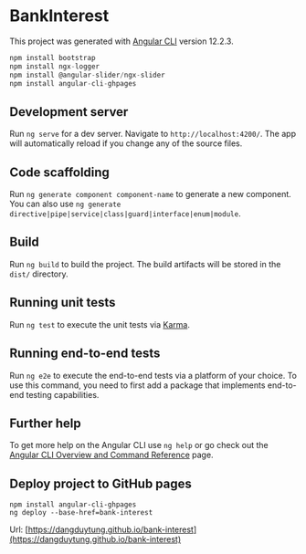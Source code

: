 # BankInterest

This project was generated with [Angular CLI](https://github.com/angular/angular-cli) version 12.2.3.

```js
npm install bootstrap
npm install ngx-logger
npm install @angular-slider/ngx-slider
npm install angular-cli-ghpages
```

## Development server

Run `ng serve` for a dev server. Navigate to `http://localhost:4200/`. The app will automatically reload if you change any of the source files.

## Code scaffolding

Run `ng generate component component-name` to generate a new component. You can also use `ng generate directive|pipe|service|class|guard|interface|enum|module`.

## Build

Run `ng build` to build the project. The build artifacts will be stored in the `dist/` directory.

## Running unit tests

Run `ng test` to execute the unit tests via [Karma](https://karma-runner.github.io).

## Running end-to-end tests

Run `ng e2e` to execute the end-to-end tests via a platform of your choice. To use this command, you need to first add a package that implements end-to-end testing capabilities.

## Further help

To get more help on the Angular CLI use `ng help` or go check out the [Angular CLI Overview and Command Reference](https://angular.io/cli) page.

## Deploy project to GitHub pages
```
npm install angular-cli-ghpages
ng deploy --base-href=bank-interest
```
Url: [https://dangduytung.github.io/bank-interest](https://dangduytung.github.io/bank-interest)
